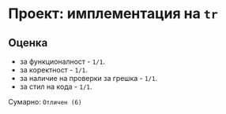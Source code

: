 # Проект: имплементация на `tr`

## Оценка

* за функционалност - `1/1`.
* за коректност - `1/1`.
* за наличие на проверки за грешка - `1/1`.
* за стил на кода - `1/1`.

Сумарно: `Отличен (6)`